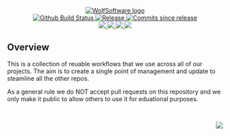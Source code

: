 <!-- markdownlint-disable -->
<p align="center">
    <a href="https://github.com/WolfSoftware/">
        <img src="https://cdn.wolfsoftware.com/assets/images/github/organisations/wolfsoftware/black-and-white-circle-256.png" alt="WolfSoftware logo" />
    </a>
    <br />
    <a href="https://github.com/WolfSoftware/reusable-workflows/actions/workflows/cicd-pipeline.yml">
        <img src="https://img.shields.io/github/actions/workflow/status/WolfSoftware/reusable-workflows/cicd-pipeline.yml?branch=master&label=cicd%20pipeline&style=for-the-badge" alt="Github Build Status" />
    </a>
    <a href="https://github.com/WolfSoftware/reusable-workflows/releases/latest">
        <img src="https://img.shields.io/github/v/release/WolfSoftware/reusable-workflows?color=blue&label=Latest%20Release&style=for-the-badge" alt="Release">
    </a>
    <a href="https://github.com/WolfSoftware/reusable-workflows/releases/latest">
        <img src="https://img.shields.io/github/commits-since/WolfSoftware/reusable-workflows/latest.svg?color=blue&style=for-the-badge" alt="Commits since release">
    </a>
    <br />
    <a href="https://github.com/WolfSoftware/reusable-workflows/blob/master/.github/CODE_OF_CONDUCT.md">
        <img src="https://img.shields.io/badge/Code%20of%20Conduct-blue?style=for-the-badge" />
    </a>
    <a href="https://github.com/WolfSoftware/reusable-workflows/blob/master/.github/CONTRIBUTING.md">
        <img src="https://img.shields.io/badge/Contributing-blue?style=for-the-badge" />
    </a>
    <a href="https://github.com/WolfSoftware/reusable-workflows/blob/master/.github/SECURITY.md">
        <img src="https://img.shields.io/badge/Report%20Security%20Concern-blue?style=for-the-badge" />
    </a>
    <a href="https://github.com/WolfSoftware/reusable-workflows/issues">
        <img src="https://img.shields.io/badge/Get%20Support-blue?style=for-the-badge" />
    </a>
</p>

## Overview

This is a collection of reuable workflows that we use across all of our projects. The aim is to create a single point of management and update to steamline all the other repos.

As a general rule we do NOT accept pull requests on this repository and we only make it public to allow others to use it for eduational purposes.

<br />
<p align="right"><a href="https://wolfsoftware.com/"><img src="https://img.shields.io/badge/Created%20by%20Wolf%20on%20behalf%20of%20Wolf%20Software-blue?style=for-the-badge" /></a></p>
